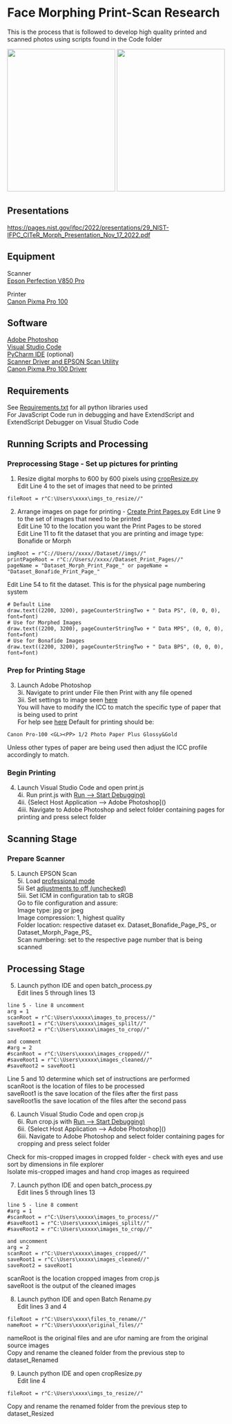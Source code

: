 # Face Morphing Print-Scan Research

This is the process that is followed to develop high quality printed and scanned photos using scripts found in the Code folder  

<img src="https://github.com/hovliu7/Face-Morphing-Research/assets/113165390/fadf9862-4f5e-4788-894a-e37c81d3c649" width="250" height="330">
<img src="https://github.com/hovliu7/Face-Morphing-Research/assets/113165390/4eed3a67-d1e0-48c3-889f-8dafd8ca41c0" width="250" height="330">


## Presentations
https://pages.nist.gov/ifpc/2022/presentations/29_NIST-IFPC_CITeR_Morph_Presentation_Nov_17_2022.pdf

## Equipment

Scanner  
[Epson Perfection V850 Pro](https://epson.com/For-Work/Scanners/Photo-and-Graphics/Epson-Perfection-V850-Pro-Photo-Scanner/p/B11B224201)  

Printer  
[Canon Pixma Pro 100](https://www.usa.canon.com/support/p/pixma-pro-100)  

## Software
[Adobe Photoshop](https://helpx.adobe.com/photoshop/get-started.html)  
[Visual Studio Code](https://code.visualstudio.com/download)  
[PyCharm IDE](https://www.jetbrains.com/help/pycharm/installation-guide.html) (optional)  
[Scanner Driver and EPSON Scan Utility](https://epson.com/Support/Scanners/Perfection-Series/Epson-Perfection-V850-Pro/s/SPT_B11B224201)  
[Canon Pixma Pro 100 Driver](https://www.usa.canon.com/support/p/pixma-pro-100)  


## Requirements
See [Requirements.txt](https://github.com/rneddojr/Face-Morphing-Research/blob/695b36eadd654adc9eb9cf6734fb0f6177676ea8/Requirements.txt) for all python libraries used  
For JavaScript Code run in debugging and have ExtendScript and ExtendScript Debugger on Visual Studio Code  

## Running Scripts and Processing  

### Preprocessing Stage - Set up pictures for printing

1. Resize digital morphs to 600 by 600 pixels using [cropResize.py]()  
Edit Line 4 to the set of images that need to be printed  
```
fileRoot = r"C:\Users\xxxx\imgs_to_resize//"
```

2. Arrange images on page for printing - [Create Print Pages.py]()
Edit Line 9 to the set of images that need to be printed  
Edit Line 10 to the location you want the Print Pages to be stored  
Edit Line 11 to fit the dataset that you are printing and image type: Bonafide or Morph  
```
imgRoot = r"C://Users//xxxx//Dataset//imgs//"
printPageRoot = r"C://Users//xxxx//Dataset_Print_Pages//"
pageName = "Dataset_Morph_Print_Page_" or pageName = "Dataset_Bonafide_Print_Page_"
```

Edit Line 54 to fit the dataset. This is for the physical page numbering system
```
# Default Line
draw.text((2200, 3200), pageCounterStringTwo + " Data PS", (0, 0, 0), font=font)
# Use for Morphed Images
draw.text((2200, 3200), pageCounterStringTwo + " Data MPS", (0, 0, 0), font=font)
# Use for Bonafide Images
draw.text((2200, 3200), pageCounterStringTwo + " Data BPS", (0, 0, 0), font=font)
```

### Prep for Printing Stage
3. Launch Adobe Photoshop  
3i. Navigate to print under File then Print with any file opened  
3ii. Set settings to image seen [here](https://github.com/rneddojr/Face-Morphing-Research/blob/00568c74c8d94f527ac85f823047209291cebe7e/Assisting%20Images/Photoshop%20Settings/Photoshop%20Print%20Settings.png)  
You will have to modify the ICC to match the specific type of paper that is being used to print  
For help see [here]() 
Default for printing should be:
```
Canon Pro-100 <GL><PP> 1/2 Photo Paper Plus Glossy&Gold  
```
Unless other types of paper are being used then adjust the ICC profile accordingly to match.

### Begin Printing
4. Launch Visual Studio Code and open print.js  
4i. Run print.js with [Run --> Start Debugging)]()  
4ii. {Select Host Application --> Adobe Photoshop]()  
4iii. Navigate to Adobe Photoshop and select folder containing pages for printing and press select folder  

## Scanning Stage

### Prepare Scanner
5. Launch EPSON Scan  
5i. Load [professional mode]()  
5ii Set [adjustments to off (unchecked)]()  
5iii. Set ICM in configuration tab to sRGB  
Go to file configuration and assure:  
Image type: jpg or jpeg  
Image compression: 1, highest quality  
Folder location: respective dataset ex. Dataset_Bonafide_Page_PS_ or Dataset_Morph_Page_PS_  
Scan numbering: set to the respective page number that is being scanned  

## Processing Stage

5. Launch python IDE and open batch_process.py  
Edit lines 5 through lines 13  
```
line 5 - line 8 uncomment
arg = 1
scanRoot = r"C:\Users\xxxxx\images_to_process//"
saveRoot1 = r"C:\Users\xxxxx\images_splilt//"
saveRoot2 = r"C:\Users\xxxxx\images_to_crop//"

and comment 
#arg = 2
#scanRoot = r"C:\Users\xxxxx\images_cropped//"
#saveRoot1 = r"C:\Users\xxxxx\images_cleaned//"
#saveRoot2 = saveRoot1
```
Line 5 and 10 determine which set of instructions are performed  
scanRoot is the location of files to be processed  
saveRoot1 is the save location of the files after the first pass  
saveRoot1is the save location of the files after the second pass    

6. Launch Visual Studio Code and open crop.js  
6i. Run crop.js with [Run --> Start Debugging)]()  
6ii. {Select Host Application --> Adobe Photoshop]()  
6iii. Navigate to Adobe Photoshop and select folder containing pages for cropping and press select folder  

Check for mis-cropped images in cropped folder - check with eyes and use sort by dimensions in file explorer  
Isolate mis-cropped images and hand crop images as requireed  

7. Launch python IDE and open batch_process.py  
Edit lines 5 through lines 13  
```
line 5 - line 8 comment
#arg = 1
#scanRoot = r"C:\Users\xxxxx\images_to_process//"
#saveRoot1 = r"C:\Users\xxxxx\images_splilt//"
#saveRoot2 = r"C:\Users\xxxxx\images_to_crop//"

and uncomment 
arg = 2
scanRoot = r"C:\Users\xxxxx\images_cropped//"
saveRoot1 = r"C:\Users\xxxxx\images_cleaned//"
saveRoot2 = saveRoot1
```
scanRoot is the location cropped images from crop.js  
saveRoot is the output of the cleaned images  

8. Launch python IDE and open Batch Rename.py   
Edit lines 3 and 4
```
fileRoot = r"C:\Users\xxxx\files_to_rename//"
nameRoot = r"C:\Users\xxxx\original_files//"
```
nameRoot is the original files and are ufor naming are from the original source images  
Copy and rename the cleaned folder from the previous step to dataset_Renamed  

9. Launch python IDE and open cropResize.py  
Edit line 4
```
fileRoot = r"C:\Users\xxxx\imgs_to_resize//"
```
Copy and rename the renamed folder from the previous step to dataset_Resized  
